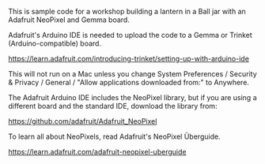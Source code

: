 This is sample code for a workshop building a lantern in a Ball jar with an Adafruit NeoPixel and Gemma board.

Adafruit's Arduino IDE is needed to upload the code to a Gemma or Trinket (Arduino-compatible) board.

https://learn.adafruit.com/introducing-trinket/setting-up-with-arduino-ide

This will not run on a Mac unless you change System Preferences / Security & Privacy / General / "Allow applications downloaded from:" to Anywhere.

The Adafruit Arduino IDE includes the NeoPixel library, but if you are using a different board and the standard IDE, download the library from:

https://github.com/adafruit/Adafruit_NeoPixel

To learn all about NeoPixels, read Adafruit's NeoPixel Überguide.

https://learn.adafruit.com/adafruit-neopixel-uberguide